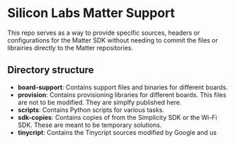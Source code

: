 # Silicon Labs Matter Support

This repo serves as a way to provide specific sources, headers or configurations for the Matter SDK without needing to commit the files or librairies directly to the Matter repositories.

## Directory structure

- **board-support**: Contains support files and binaries for different boards.
- **provision**: Contains provisioning libraries for different boards. This files are not to be modified. They are simplfy published here.
- **scripts**: Contains Python scripts for various tasks.
- **sdk-copies**: Contains copies of from the Simplicity SDK or the Wi-Fi SDK. These are meant to be temporary solutions.
- **tinycript**: Contains the Tinycript sources modified by Google and us